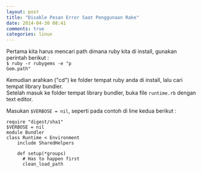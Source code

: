 ```yaml
---
layout: post
title: "Disable Pesan Error Saat Penggunaan Rake"
date: 2014-04-30 08:41
comments: true
categories: linux
---
```



Pertama kita harus mencari path dimana ruby kita di install,
gunakan perintah berikut : <br />
<code>$ ruby -r rubygems -e "p Gem.path"</code>

<!--more-->

Kemudian arahkan ("cd") ke folder tempat ruby anda di install, lalu cari tempat library bundler.<br />
Setelah masuk ke folder tempat library bundler, buka file <code>runtime.rb</code> dengan text editor. <br />

Masukan <code>$VERBOSE = nil</code>, seperti pada contoh di line kedua berikut :
```
require "digest/sha1" 
$VERBOSE = nil 
module Bundler   
class Runtime < Environment
    include SharedHelpers

    def setup(*groups)
      # Has to happen first
      clean_load_path
```
